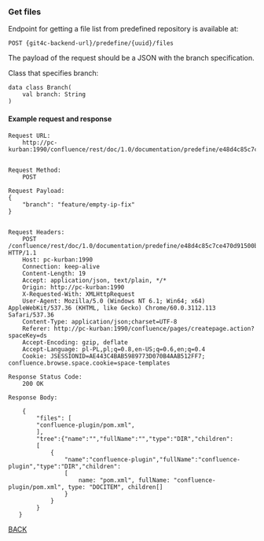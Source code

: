 
### Get files

Endpoint for getting a file list from predefined repository is available at:

```
POST {git4c-backend-url}/predefine/{uuid}/files
```


The payload of the request should be a JSON with the branch specification.

Class that specifies branch:
```
data class Branch(
    val branch: String
)
```


#### Example request and response
```
Request URL:
    http://pc-kurban:1990/confluence/rest/doc/1.0/documentation/predefine/e48d4c85c7ce470d91500b2f7ce1b2b9/files


Request Method:
    POST

Request Payload:
{
    "branch": "feature/empty-ip-fix"
}


Request Headers:
    POST /confluence/rest/doc/1.0/documentation/predefine/e48d4c85c7ce470d91500b2f7ce1b2b9/files HTTP/1.1
    Host: pc-kurban:1990
    Connection: keep-alive
    Content-Length: 19
    Accept: application/json, text/plain, */*
    Origin: http://pc-kurban:1990
    X-Requested-With: XMLHttpRequest
    User-Agent: Mozilla/5.0 (Windows NT 6.1; Win64; x64) AppleWebKit/537.36 (KHTML, like Gecko) Chrome/60.0.3112.113 Safari/537.36
    Content-Type: application/json;charset=UTF-8
    Referer: http://pc-kurban:1990/confluence/pages/createpage.action?spaceKey=ds
    Accept-Encoding: gzip, deflate
    Accept-Language: pl-PL,pl;q=0.8,en-US;q=0.6,en;q=0.4
    Cookie: JSESSIONID=AE443C4BAB5989773D070B4AAB512FF7; confluence.browse.space.cookie=space-templates

Response Status Code:
    200 OK

Response Body:

    {
        "files": [
        "confluence-plugin/pom.xml",
        ],
        "tree":{"name":"","fullName":"","type":"DIR","children":
        [
            {
                "name":"confluence-plugin","fullName":"confluence-plugin","type":"DIR","children":
                [
                    name: "pom.xml", fullName: "confluence-plugin/pom.xml", type: "DOCITEM", children[]
                }
            }
        }
   }
```


[BACK](../../../6.0%20-%20Runtime%20View.md)